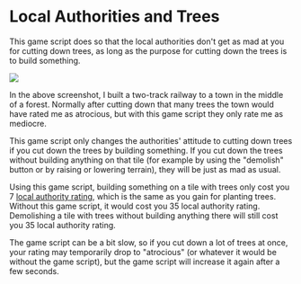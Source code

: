 # Local Authorities and Trees
This game script does so that the local authorities don't get as mad at you for cutting down trees, as long as the purpose for cutting down the trees is to build something.

![](https://i.stack.imgur.com/ddtqw.jpg)

In the above screenshot, I built a two-track railway to a town in the middle of a forest. Normally after cutting down that many trees the town would have rated me as atrocious, but with this game script they only rate me as mediocre.

This game script only changes the authorities' attitude to cutting down trees if you cut down the trees by building something. If you cut down the trees without building anything on that tile (for example by using the "demolish" button or by raising or lowering terrain), they will be just as mad as usual.

Using this game script, building something on a tile with trees only cost you 7 [local authority rating](https://wiki.openttd.org/en/Manual/Game%20Mechanics/#local-authority-rating), which is the same as you gain for planting trees. Without this game script, it would cost you 35 local authority rating. Demolishing a tile with trees without building anything there will still cost you 35 local authority rating.

The game script can be a bit slow, so if you cut down a lot of trees at once, your rating may temporarily drop to "atrocious" (or whatever it would be without the game script), but the game script will increase it again after a few seconds.
